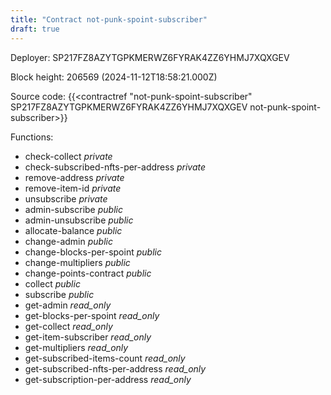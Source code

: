 ```yaml
---
title: "Contract not-punk-spoint-subscriber"
draft: true
---
```

Deployer: SP217FZ8AZYTGPKMERWZ6FYRAK4ZZ6YHMJ7XQXGEV


 



Block height: 206569 (2024-11-12T18:58:21.000Z)

Source code: {{<contractref "not-punk-spoint-subscriber" SP217FZ8AZYTGPKMERWZ6FYRAK4ZZ6YHMJ7XQXGEV not-punk-spoint-subscriber>}}

Functions:

* check-collect _private_
* check-subscribed-nfts-per-address _private_
* remove-address _private_
* remove-item-id _private_
* unsubscribe _private_
* admin-subscribe _public_
* admin-unsubscribe _public_
* allocate-balance _public_
* change-admin _public_
* change-blocks-per-spoint _public_
* change-multipliers _public_
* change-points-contract _public_
* collect _public_
* subscribe _public_
* get-admin _read_only_
* get-blocks-per-spoint _read_only_
* get-collect _read_only_
* get-item-subscriber _read_only_
* get-multipliers _read_only_
* get-subscribed-items-count _read_only_
* get-subscribed-nfts-per-address _read_only_
* get-subscription-per-address _read_only_
